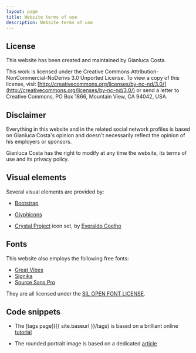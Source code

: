 ```yaml
---
layout: page
title: Website terms of use
description: Website terms of use
---
```


## License

This website has been created and maintained by Gianluca Costa.

This work is licensed under the Creative Commons Attribution-NonCommercial-NoDerivs 3.0 Unported License.
To view a copy of this license, visit [http://creativecommons.org/licenses/by-nc-nd/3.0/](http://creativecommons.org/licenses/by-nc-nd/3.0/) or send a letter to Creative Commons, PO Box 1866, Mountain View, CA 94042, USA.


## Disclaimer

Everything in this website and in the related social network profiles is based on Gianluca Costa's opinion and doesn't necessarily reflect the opinion of his employers or sponsors.

Gianluca Costa has the right to modify at any time the website, its terms of use and its privacy policy.



## Visual elements

Several visual elements are provided by:

* [Bootstrap](http://getbootstrap.com)

* [Glyphicons](http://glyphicons.com/)

* [Crystal Project](https://www.iconfinder.com/iconsets/crystalproject) icon set, by [Everaldo Coelho](http://www.everaldo.com/)



## Fonts

This website also employs the following free fonts:

* [Great Vibes](https://www.fontsquirrel.com/fonts/great-vibes)
* [Signika](http://www.fontsquirrel.com/fonts/signika)
* [Source Sans Pro](http://www.fontsquirrel.com/fonts/source-sans-pro)


They are all licensed under the [SIL OPEN FONT LICENSE](http://scripts.sil.org/OFL).


## Code snippets

* The [tags page]({{ site.baseurl }}/tags) is based on a brilliant online [tutorial](https://codinfox.github.io/dev/2015/03/06/use-tags-and-categories-in-your-jekyll-based-github-pages/)

* The rounded portrait image is based on a dedicated [article](https://ctrlq.org/code/19282-css-round-images)
